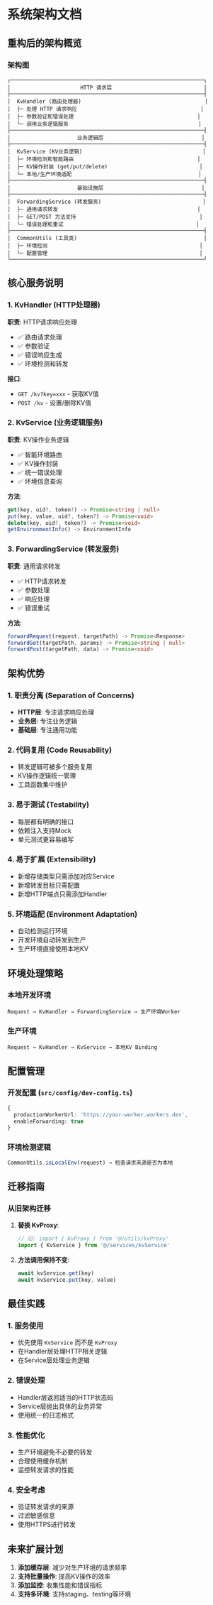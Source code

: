 # 系统架构文档

## 重构后的架构概览

### 架构图
```
┌─────────────────────────────────────────────────────────────┐
│                      HTTP 请求层                             │
├─────────────────────────────────────────────────────────────┤
│  KvHandler (路由处理器)                                       │
│  ├─ 处理 HTTP 请求响应                                       │
│  ├─ 参数验证和错误处理                                       │
│  └─ 调用业务逻辑服务                                         │
├─────────────────────────────────────────────────────────────┤
│                     业务逻辑层                               │
├─────────────────────────────────────────────────────────────┤
│  KvService (KV业务逻辑)                                      │
│  ├─ 环境检测和智能路由                                       │
│  ├─ KV操作封装 (get/put/delete)                             │
│  └─ 本地/生产环境适配                                        │
├─────────────────────────────────────────────────────────────┤
│                     基础设施层                               │
├─────────────────────────────────────────────────────────────┤
│  ForwardingService (转发服务)                                │
│  ├─ 通用请求转发                                            │
│  ├─ GET/POST 方法支持                                       │
│  └─ 错误处理和重试                                          │
├─────────────────────────────────────────────────────────────┤
│  CommonUtils (工具类)                                        │
│  ├─ 环境检测                                                │
│  └─ 配置管理                                                │
└─────────────────────────────────────────────────────────────┘
```

## 核心服务说明

### 1. KvHandler (HTTP处理器)
**职责**: HTTP请求响应处理
- ✅ 路由请求处理
- ✅ 参数验证
- ✅ 错误响应生成
- ✅ 环境检测和转发

**接口**:
- `GET /kv?key=xxx` - 获取KV值
- `POST /kv` - 设置/删除KV值

### 2. KvService (业务逻辑服务)
**职责**: KV操作业务逻辑
- ✅ 智能环境路由
- ✅ KV操作封装
- ✅ 统一错误处理
- ✅ 环境信息查询

**方法**:
```typescript
get(key, uid?, token?) -> Promise<string | null>
put(key, value, uid?, token?) -> Promise<void>
delete(key, uid?, token?) -> Promise<void>
getEnvironmentInfo() -> EnvironmentInfo
```

### 3. ForwardingService (转发服务)
**职责**: 通用请求转发
- ✅ HTTP请求转发
- ✅ 参数处理
- ✅ 响应处理
- ✅ 错误重试

**方法**:
```typescript
forwardRequest(request, targetPath) -> Promise<Response>
forwardGet(targetPath, params) -> Promise<string | null>
forwardPost(targetPath, data) -> Promise<void>
```

## 架构优势

### 1. 职责分离 (Separation of Concerns)
- **HTTP层**: 专注请求响应处理
- **业务层**: 专注业务逻辑
- **基础层**: 专注通用功能

### 2. 代码复用 (Code Reusability)
- 转发逻辑可被多个服务复用
- KV操作逻辑统一管理
- 工具函数集中维护

### 3. 易于测试 (Testability)
- 每层都有明确的接口
- 依赖注入支持Mock
- 单元测试更容易编写

### 4. 易于扩展 (Extensibility)
- 新增存储类型只需添加对应Service
- 新增转发目标只需配置
- 新增HTTP端点只需添加Handler

### 5. 环境适配 (Environment Adaptation)
- 自动检测运行环境
- 开发环境自动转发到生产
- 生产环境直接使用本地KV

## 环境处理策略

### 本地开发环境
```
Request → KvHandler → ForwardingService → 生产环境Worker
```

### 生产环境
```
Request → KvHandler → KvService → 本地KV Binding
```

## 配置管理

### 开发配置 (`src/config/dev-config.ts`)
```typescript
{
  productionWorkerUrl: 'https://your-worker.workers.dev',
  enableForwarding: true
}
```

### 环境检测逻辑
```typescript
CommonUtils.isLocalEnv(request) → 检查请求来源是否为本地
```

## 迁移指南

### 从旧架构迁移
1. **替换 KvProxy**:
   ```typescript
   // 旧: import { KvProxy } from '@/utils/kvProxy'
   import { KvService } from '@/services/kvService'
   ```
 

2. **方法调用保持不变**:
   ```typescript
   await kvService.get(key)
   await kvService.put(key, value)
   ```

## 最佳实践

### 1. 服务使用
- 优先使用 `KvService` 而不是 `KvProxy`
- 在Handler层处理HTTP相关逻辑
- 在Service层处理业务逻辑

### 2. 错误处理
- Handler层返回适当的HTTP状态码
- Service层抛出具体的业务异常
- 使用统一的日志格式

### 3. 性能优化
- 生产环境避免不必要的转发
- 合理使用缓存机制
- 监控转发请求的性能

### 4. 安全考虑
- 验证转发请求的来源
- 过滤敏感信息
- 使用HTTPS进行转发

## 未来扩展计划

1. **添加缓存层**: 减少对生产环境的请求频率
2. **支持批量操作**: 提高KV操作的效率
3. **添加监控**: 收集性能和错误指标
4. **支持多环境**: 支持staging、testing等环境 